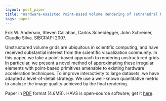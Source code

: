 ```yaml
---
layout: post_paper
title: "Hardware-Assisted Point-Based Volume Rendering of Tetrahedral Meshes"
tags: paper
---
```


Erik W. Anderson, Steven Callahan, Carlos
Scheidegger, John Schreiner, Claudio Silva. SIBGRAPI 2007.

Unstructured volume grids are ubiquitous in scientific computing, and
have received substantial interest from the scientific visualization
community. In this paper, we take a point-based approach to rendering
unstructured grids. In particular, we present a novel method of
approximating these irregular elements with point-based primitives
amenable to existing hardware acceleration techniques. To improve
interactivity to large datasets, we have adapted a level-of-detail
strategy. We use a well-known quantitative metric to analyze the image
quality achieved by the final rendering.

Paper in [PDF](http://www.sci.utah.edu/~cscheid/pubs/pbvr.pdf)
format (4.6MB). HAVS is open-source software; get it [here](http://havs.sourceforge.net).
